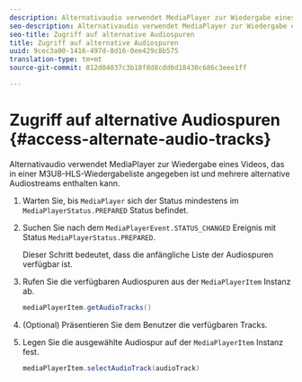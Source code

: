 ```yaml
---
description: Alternativaudio verwendet MediaPlayer zur Wiedergabe eines Videos, das in einer M3U8-HLS-Wiedergabeliste angegeben ist und mehrere alternative Audiostreams enthalten kann.
seo-description: Alternativaudio verwendet MediaPlayer zur Wiedergabe eines Videos, das in einer M3U8-HLS-Wiedergabeliste angegeben ist und mehrere alternative Audiostreams enthalten kann.
seo-title: Zugriff auf alternative Audiospuren
title: Zugriff auf alternative Audiospuren
uuid: 9cec3a00-1416-497d-8d16-0ee429c8b575
translation-type: tm+mt
source-git-commit: 812d04037c3b18f8d8cdd0d18430c686c3eee1ff

---
```



# Zugriff auf alternative Audiospuren {#access-alternate-audio-tracks}

Alternativaudio verwendet MediaPlayer zur Wiedergabe eines Videos, das in einer M3U8-HLS-Wiedergabeliste angegeben ist und mehrere alternative Audiostreams enthalten kann.

1. Warten Sie, bis `MediaPlayer` sich der Status mindestens im `MediaPlayerStatus.PREPARED` Status befindet.
1. Suchen Sie nach dem `MediaPlayerEvent.STATUS_CHANGED` Ereignis mit Status `MediaPlayerStatus.PREPARED`.

   Dieser Schritt bedeutet, dass die anfängliche Liste der Audiospuren verfügbar ist.

1. Rufen Sie die verfügbaren Audiospuren aus der `MediaPlayerItem` Instanz ab.

   ```java
   mediaPlayerItem.getAudioTracks()
   ```

1. (Optional) Präsentieren Sie dem Benutzer die verfügbaren Tracks.
1. Legen Sie die ausgewählte Audiospur auf der `MediaPlayerItem` Instanz fest.

   ```java
   mediaPlayerItem.selectAudioTrack(audioTrack)
   ```

